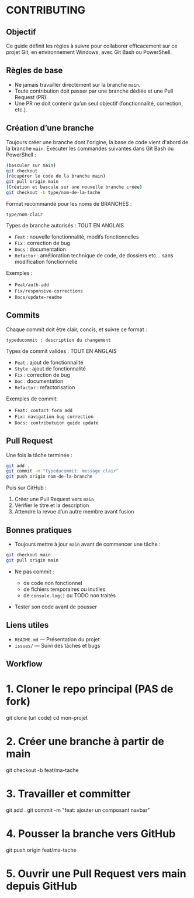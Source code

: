 # CONTRIBUTING

## Objectif

Ce guide définit les règles à suivre pour collaborer efficacement sur ce projet Git, en environnement Windows, avec Git Bash ou PowerShell.

## Règles de base

- Ne jamais travailler directement sur la branche `main`.
- Toute contribution doit passer par une branche dédiée et une Pull Request (PR).
- Une PR ne doit contenir qu’un seul objectif (fonctionnalité, correction, etc.).

## Création d’une branche

Toujours créer une branche dont l'origine, la base de code vient d'abord de la branche `main`. Exécuter les commandes suivantes dans Git Bash ou PowerShell :

```bash
(basculer sur main)
git checkout 
(récupérer le code de la branche main)
git pull origin main
(Création et bascule sur une nouvelle branche créée)
git checkout -b type/nom-de-la-tache
```
Format recommandé pour les noms de BRANCHES :

```
type/nom-clair
```

Types de branche autorisés :
TOUT EN ANGLAIS
- `Feat` : nouvelle fonctionnalité, modifs fonctionnelles
- `Fix` : correction de bug
- `Docs` : documentation
- `Refactor` : amélioration technique de code, de dossiers etc... sans modification fonctionnelle

Exemples :
- `Feat/auth-add`
- `Fix/responsive-corrections`
- `Docs/update-readme`

## Commits

Chaque commit doit être clair, concis, et suivre ce format :

```
typeducommit : description du changement
```

Types de commit valides :
TOUT EN ANGLAIS

- `Feat` : ajout de fonctionnalité
- `Style` : ajout de fonctionnalité
- `Fix` : correction de bug
- `Doc` : documentation
- `Refactor` : refactorisation


Exemples de commit:

- `Feat: contact form add`
- `Fix: navigation bug correction`
- `Docs: contributuion guide update`



## Pull Request

Une fois la tâche terminée :

```bash
git add .
git commit -m "typeducommit: message clair"
git push origin nom-de-la-branche
```

Puis sur GitHub :

1. Créer une Pull Request vers `main`
2. Vérifier le titre et la description
3. Attendre la revue d’un autre membre avant fusion



## Bonnes pratiques

- Toujours mettre à jour `main` avant de commencer une tâche :

```bash
git checkout main
git pull origin main
```

- Ne pas commit :
  - de code non fonctionnel
  - de fichiers temporaires ou inutiles
  - de `console.log()` ou TODO non traités

- Tester son code avant de pousser

## Liens utiles

- `README.md` — Présentation du projet
- `issues/` — Suivi des tâches et bugs


## Workflow
# 1. Cloner le repo principal (PAS de fork)
git clone (url code)
cd mon-projet

# 2. Créer une branche à partir de main
git checkout -b feat/ma-tache

# 3. Travailler et committer
git add .
git commit -m "feat: ajouter un composant navbar"

# 4. Pousser la branche vers GitHub
git push origin feat/ma-tache

# 5. Ouvrir une Pull Request vers main depuis GitHub